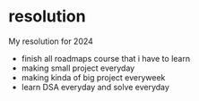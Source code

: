# resolution
My resolution for 2024 

- finish all roadmaps course that i have to learn
- making small project everyday
- making kinda of big project everyweek
- learn DSA everyday and solve everyday
